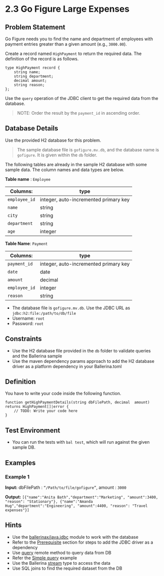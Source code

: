 # 2.3 Go Figure Large Expenses

## Problem Statement

Go Figure needs you to find the name and department of employees with payment entries greater than a  given amount (e.g., `3000.00`).

Create a record named `HighPayment` to return the required data. The definition of the record is as follows.

```ballerina
type HighPayment record {
    string name;
    string department;
    decimal amount;
    string reason;
};
```

Use the `query` operation of the JDBC client to get the required data from the database.

> NOTE: Order the result by the `payment_id` in ascending order.

## Database Details

Use the provided H2 database for this problem.

> The sample database file is `gofigure.mv.db`, and the database name is `gofigure`. It is given within the `db` folder.

The following tables are already in the sample H2 database with some sample data. The column names and data types are below.

**Table name** : `Employee`

| **Columns:**      | type |
| -----------       | ----------- |
| `employee_id`     | integer, auto-incremented primary key       |
| `name`            | string        |
| `city`            | string        |
| `department`      | string        |
| `age`             | integer        |

**Table Name**: `Payment`

| **Columns:**      | type |
| -----------       | ----------- |
| `payment_id`      | integer, auto-incremented primary key       |
| `date`            | date        |
| `amount`          | decimal        |
| `employee_id`     | integer        |
| `reason`          | string        |

* The database file is `gofigure.mv.db`. Use the JDBC URL as `jdbc:h2:file:/path/to/db/file`
* Username: `root`
* Password: `root`

## Constraints

* Use the H2 database file provided in the `db` folder to validate queries and the Ballerina sample
* Use the maven dependency params approach to add the H2 database driver as a platform dependency in your Ballerina.toml

## Definition

You have to write your code inside the following function.

```ballerina
function getHighPaymentDetails(string dbFilePath, decimal  amount) returns HighPayment[]|error {
    // TODO: Write your code here
}
```

## Test Environment

* You can run the tests with `bal test`, which will run against the given sample DB.

## Examples

### Example 1

**Input:** dbFilePath : `“/Path/to/file/gofigure”`, amount : `3000`

**Output:** `[{"name":"Anita Bath","department":"Marketing", "amount":3400, "reason": "Stationary"}, {"name":"Amanda Hug","department":"Engineering", "amount":4400, "reason": "Travel expenses"}]`

## Hints

* Use the [ballerinax/java.jdbc](https://central.ballerina.io/ballerinax/java.jdbc) module to work with the database
* Refer to the [Prerequisite](https://lib.ballerina.io/ballerinax/java.jdbc/latest) section for steps to add the JDBC driver as a dependency
* Use [query](https://lib.ballerina.io/ballerinax/java.jdbc/latest/clients/Client#query) remote method to query data from DB
* Refer the [Simple query](https://ballerina.io/learn/by-example/jdbc-query-operation) example
* Use the Ballerina [stream](https://ballerina.io/learn/by-example/stream-type) type to access the data
* Use SQL joins to find the required dataset from the DB
